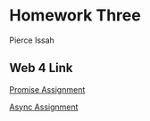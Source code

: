 # Homework Three

Pierce Issah

## Web 4 Link

[Promise Assignment](https://in-info-web4.informatics.iupui.edu/~pissah/N320/Week_5/homework-three/promises.html)

[Async Assignment](https://in-info-web4.informatics.iupui.edu/~pissah/N320/Week_5/homework-three/async.html)

